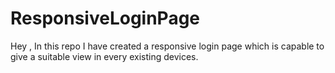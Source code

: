 # ResponsiveLoginPage
Hey , In this repo I have created a responsive login page which is capable to give a suitable view in every existing devices.
